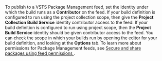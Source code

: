 To publish to a VSTS Package Management feed, set the identity under which the build runs as a **Contributor** on the feed. If your build definition is configured to run using the project collection scope, then give the **Project Collection Build Service** identity contributor access to the feed. If your build definition is configured to run using project scope, then the **Project Build Service** identity should be given contributor access to the feed. You can check the scope in which your builds run by opening the editor for your build definition, and looking at the **Options** tab. To learn more about permissions for Package Management feeds, see [Secure and share packages using feed permissions
](/vsts/package/feeds/feed-permissions).